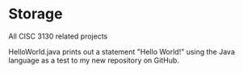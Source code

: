 # Storage
 All CISC 3130 related projects
 
 HelloWorld.java prints out a statement "Hello World!" using the Java language as a test to my new repository on GitHub.